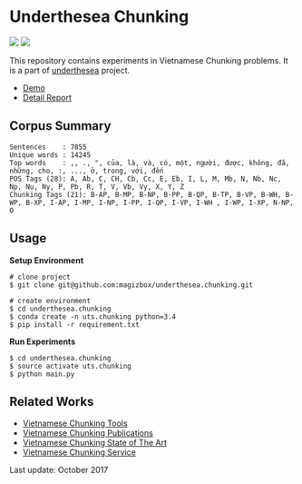 # Underthesea Chunking

![](https://img.shields.io/badge/build-passing-brightgreen.svg) ![](https://img.shields.io/badge/F1-85.1%25-red.svg)

This repository contains experiments in Vietnamese Chunking problems. It is a part of [underthesea](https://github.com/magizbox/underthesea) project.

* [Demo](http://magizbox.com:9386)
* [Detail Report](https://docs.google.com/spreadsheets/d/17atXtvgstvqWZStr9WxDziL5zvQjiBnYH1qXYFb8L5g/edit?usp=sharing)

## Corpus Summary 

```
Sentences    : 7855
Unique words : 14245
Top words    : ,, ., ", của, là, và, có, một, người, được, không, đã, những, cho, :, ..., ở, trong, với, đến
POS Tags (28): A, Ab, C, CH, Cb, Cc, E, Eb, I, L, M, Mb, N, Nb, Nc, Np, Nu, Ny, P, Pb, R, T, V, Vb, Vy, X, Y, Z
Chunking Tags (21): B-AP, B-MP, B-NP, B-PP, B-QP, B-TP, B-VP, B-WH, B-WP, B-XP, I-AP, I-MP, I-NP, I-PP, I-QP, I-VP, I-WH , I-WP, I-XP, N-NP, O
```

## Usage

**Setup Environment**

```
# clone project
$ git clone git@github.com:magizbox/underthesea.chunking.git

# create environment
$ cd underthesea.chunking
$ conda create -n uts.chunking python=3.4
$ pip install -r requirement.txt
```

**Run Experiments**

```
$ cd underthesea.chunking
$ source activate uts.chunking
$ python main.py
```

## Related Works

* [Vietnamese Chunking Tools](https://github.com/magizbox/underthesea/wiki/Vietnamese-NLP-Tools#chunking)
* [Vietnamese Chunking Publications](https://github.com/magizbox/underthesea/wiki/Vietnamese-NLP-Publications#chunking)
* [Vietnamese Chunking State of The Art](https://github.com/magizbox/underthesea/wiki/Vietnamese-NLP-SOTA#chunking)
* [Vietnamese Chunking Service](https://github.com/magizbox/underthesea/wiki/Vietnamese-NLP-Services#chunking)

Last update: October 2017
